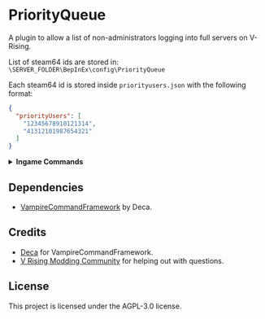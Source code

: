 # PriorityQueue
A plugin to allow a list of non-administrators logging into full servers on V-Rising.

List of steam64 ids are stored in: 
`\SERVER_FOLDER\BepInEx\config\PriorityQueue`

Each steam64 id is stored inside `priorityusers.json` with the following format:
```json
{
  "priorityUsers": [
    "12345678910121314",
    "41312101987654321"
  ]
}
```

<details>
<summary><strong>Ingame Commands</strong></summary>

  
- `.priority add steam64id`
  - Add a new user to the priority list
- `.priority remove steam64id`
  - Remove existing user from the priority list
- `.priority list`
  - Output all steam64 ids populated in the list.
</details>

## Dependencies
- [VampireCommandFramework](https://thunderstore.io/c/v-rising/p/deca/VampireCommandFramework/) by Deca.

## Credits

- [Deca](https://github.com/deca) for VampireCommandFramework.
- [V Rising Modding Community](https://vrisingmods.com) for helping out with questions.

## License

This project is licensed under the AGPL-3.0 license.
